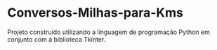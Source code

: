 # Conversos-Milhas-para-Kms
Projeto construído utilizando a linguagem de programação Python em conjunto com a biblioteca Tkinter.
